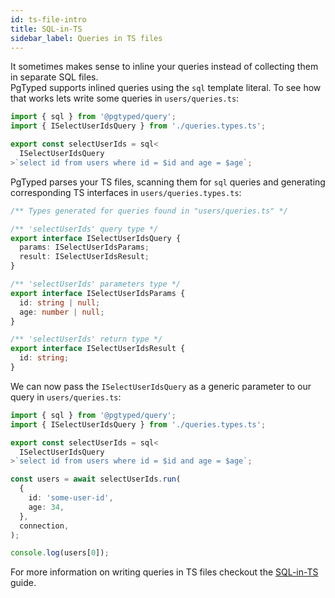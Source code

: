 ```yaml
---
id: ts-file-intro
title: SQL-in-TS
sidebar_label: Queries in TS files
---
```


It sometimes makes sense to inline your queries instead of collecting them in separate SQL files.  
PgTyped supports inlined queries using the `sql` template literal.
To see how that works lets write some queries in `users/queries.ts`:

```ts title="users/queries.ts"
import { sql } from '@pgtyped/query';
import { ISelectUserIdsQuery } from './queries.types.ts';

export const selectUserIds = sql<
  ISelectUserIdsQuery
>`select id from users where id = $id and age = $age`;
```

PgTyped parses your TS files, scanning them for `sql` queries and generating corresponding TS interfaces in `users/queries.types.ts`:

```ts title="users/queries.types.ts"
/** Types generated for queries found in "users/queries.ts" */

/** 'selectUserIds' query type */
export interface ISelectUserIdsQuery {
  params: ISelectUserIdsParams;
  result: ISelectUserIdsResult;
}

/** 'selectUserIds' parameters type */
export interface ISelectUserIdsParams {
  id: string | null;
  age: number | null;
}

/** 'selectUserIds' return type */
export interface ISelectUserIdsResult {
  id: string;
}
```

We can now pass the `ISelectUserIdsQuery` as a generic parameter to our query in `users/queries.ts`:

```ts title="users/queries.ts"
import { sql } from '@pgtyped/query';
import { ISelectUserIdsQuery } from './queries.types.ts';

export const selectUserIds = sql<
  ISelectUserIdsQuery
>`select id from users where id = $id and age = $age`;

const users = await selectUserIds.run(
  {
    id: 'some-user-id',
    age: 34,
  },
  connection,
);

console.log(users[0]);
```

For more information on writing queries in TS files checkout the [SQL-in-TS](ts-file) guide.

